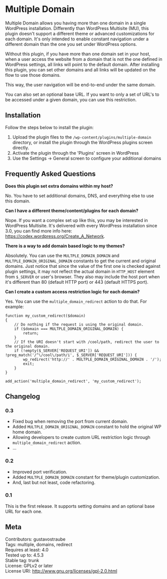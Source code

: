 # Multiple Domain

Multiple Domain allows you having more than one domain in a single WordPress installation. Differently than WordPress 
Multisite (MU), this plugin doesn't support a different theme or advanced customizations for each domain. It's only 
intended to enable constant navigation under a different domain than the one you set under WordPress options.

Without this plugin, if you have more than one domain set in your host, when a user access the website from a domain 
that is not the one defined in WordPress settings, all links will point to the default domain. After installing this 
plugin, you can set other domains and all links will be updated on the flow to use those domains.

This way, the user navigation will be end-to-end under the same domain.

You can also set an optional base URL. If you want to only a set of URL's to be accessed under a given domain, you can 
use this restriction.

## Installation

Follow the steps below to install the plugin:

1. Upload the plugin files to the `/wp-content/plugins/multiple-domain` directory, or install the plugin through the 
    WordPress plugins screen directly.
2. Activate the plugin through the 'Plugins' screen in WordPress
3. Use the Settings -> General screen to configure your additional domains

## Frequently Asked Questions

**Does this plugin set extra domains within my host?**

No. You have to set additional domains, DNS, and everything else to use this domain.

**Can I have a different theme/content/plugins for each domain?**

Nope. If you want a complex set up like this, you may be interested in WordPress Multisite. It's delivered with every 
WordPress installation since 3.0, you can find more info here: https://codex.wordpress.org/Create_A_Network.

**There is a way to add domain based logic to my themes?**

Absolutely. You can use the `MULTPLE_DOMAIN_DOMAIN` and `MULTPLE_DOMAIN_ORIGINAL_DOMAIN` constants to get the current 
and original domains. Just notice that since the value of the first one is checked against plugin settings, it may not 
reflect the actual domain in `HTTP_HOST` element from `$_SERVER` or user's browser. They also may include the host port 
when it's different than 80 (default HTTP port) or 443 (default HTTPS port).

**Can I create a custom access restriction logic for each domain?**

Yes. You can use the `multiple_domain_redirect` action to do that. For example:

    function my_custom_redirect($domain)
    {
        // Do nothing if the request is using the original domain.
        if ($domain === MULTPLE_DOMAIN_ORIGINAL_DOMAIN) {
            return;
        }
        // If the URI doesn't start with /cool/path, redirect the user to the original domain.
        if (!empty($_SERVER['REQUEST_URI']) && !preg_match('/^\/cool\/path/i', $_SERVER['REQUEST_URI'])) {
            wp_redirect('http://' . MULTPLE_DOMAIN_ORIGINAL_DOMAIN . '/');
            exit;
        }
    }
    
    add_action('multiple_domain_redirect', 'my_custom_redirect');

## Changelog

### 0.3

* Fixed bug when removing the port from current domain.
* Added `MULTPLE_DOMAIN_ORIGINAL_DOMAIN` constant to hold the original WP home domain.
* Allowing developers to create custom URL restriction logic through `multiple_domain_redirect` action.
* ...

### 0.2

* Improved port verification.
* Added `MULTPLE_DOMAIN_DOMAIN` constant for theme/plugin customization.
* And, last but not least, code refactoring.

### 0.1

This is the first release. It supports setting domains and an optional base URL for each one.

## Meta

Contributors: gustavostraube  
Tags: multiple, domains, redirect  
Requires at least: 4.0  
Tested up to: 4.5.3  
Stable tag: trunk  
License: GPLv2 or later  
License URI: http://www.gnu.org/licenses/gpl-2.0.html  
